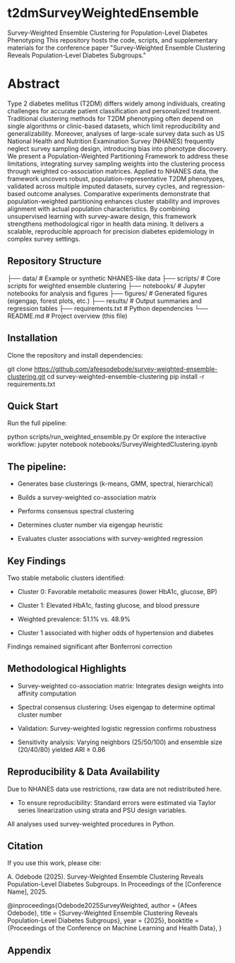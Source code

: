 # t2dmSurveyWeightedEnsemble
Survey-Weighted Ensemble Clustering for Population-Level Diabetes Phenotyping This repository hosts the code, scripts, and supplementary materials for the conference paper "Survey-Weighted Ensemble Clustering Reveals Population-Level Diabetes Subgroups."  

# Abstract
Type 2 diabetes mellitus (T2DM) differs widely among individuals, creating challenges for accurate patient
classification and personalized treatment. Traditional clustering methods for T2DM phenotyping often
depend on single algorithms or clinic-based datasets, which limit reproducibility and generalizability.
Moreover, analyses of large-scale survey data such as US National Health and Nutrition Examination Survey
(NHANES) frequently neglect survey sampling design, introducing bias into phenotype discovery. We present
a Population-Weighted Partitioning Framework to address these limitations, integrating survey sampling
weights into the clustering process through weighted co-association matrices. Applied to NHANES data, the
framework uncovers robust, population-representative T2DM phenotypes, validated across multiple imputed
datasets, survey cycles, and regression-based outcome analyses. Comparative experiments demonstrate that
population-weighted partitioning enhances cluster stability and improves alignment with actual population
characteristics. By combining unsupervised learning with survey-aware design, this framework strengthens
methodological rigor in health data mining. It delivers a scalable, reproducible approach for precision
diabetes epidemiology in complex survey settings.
## Repository Structure

├── data/                  # Example or synthetic NHANES-like data
├── scripts/               # Core scripts for weighted ensemble clustering
├── notebooks/             # Jupyter notebooks for analysis and figures
├── figures/               # Generated figures (eigengap, forest plots, etc.)
├── results/               # Output summaries and regression tables
├── requirements.txt       # Python dependencies
└── README.md              # Project overview (this file)

## Installation

Clone the repository and install dependencies:

git clone https://github.com/afeesodebode/survey-weighted-ensemble-clustering.git
cd survey-weighted-ensemble-clustering
pip install -r requirements.txt

## Quick Start

Run the full pipeline:

python scripts/run_weighted_ensemble.py
Or explore the interactive workflow:
jupyter notebook notebooks/SurveyWeightedClustering.ipynb


## The pipeline:

- Generates base clusterings (k-means, GMM, spectral, hierarchical)

- Builds a survey-weighted co-association matrix

- Performs consensus spectral clustering

- Determines cluster number via eigengap heuristic

- Evaluates cluster associations with survey-weighted regression

## Key Findings

Two stable metabolic clusters identified:

- Cluster 0: Favorable metabolic measures (lower HbA1c, glucose, BP)

- Cluster 1: Elevated HbA1c, fasting glucose, and blood pressure

- Weighted prevalence: 51.1% vs. 48.9%

- Cluster 1 associated with higher odds of hypertension and diabetes

Findings remained significant after Bonferroni correction

## Methodological Highlights

- Survey-weighted co-association matrix: Integrates design weights into affinity computation

- Spectral consensus clustering: Uses eigengap to determine optimal cluster number

- Validation: Survey-weighted logistic regression confirms robustness

- Sensitivity analysis: Varying neighbors (25/50/100) and ensemble size (20/40/80) yielded ARI ≥ 0.86

## Reproducibility & Data Availability

Due to NHANES data use restrictions, raw data are not redistributed here.
- To ensure reproducibility:
Standard errors were estimated via Taylor series linearization using strata and PSU design variables.

All analyses used survey-weighted procedures in Python.

## Citation

If you use this work, please cite:

A. Odebode (2025).
Survey-Weighted Ensemble Clustering Reveals Population-Level Diabetes Subgroups.
In Proceedings of the [Conference Name], 2025.

@inproceedings{Odebode2025SurveyWeighted,
  author    = {Afees Odebode},
  title     = {Survey-Weighted Ensemble Clustering Reveals Population-Level Diabetes Subgroups},
  year      = {2025},
  booktitle = {Proceedings of the Conference on Machine Learning and Health Data},
}

## Appendix
